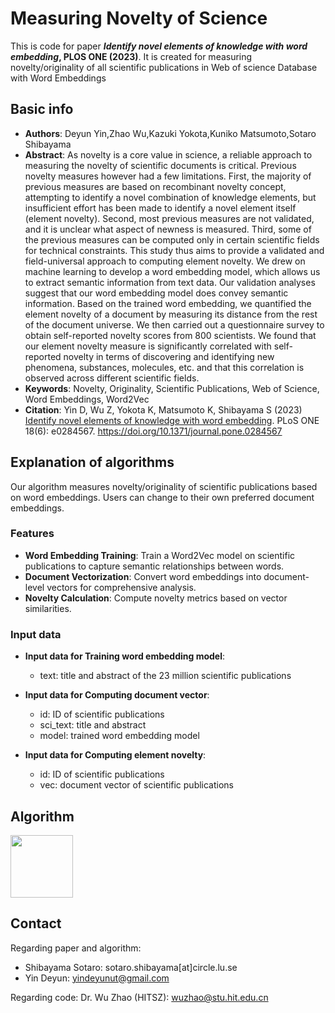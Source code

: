 # Measuring Novelty of Science

This is code for paper ***Identify novel elements of knowledge with word embedding*, PLOS ONE (2023)**. It is created for measuring novelty/originality of all scientific publications in Web of science Database with Word Embeddings 

## Basic info

- **Authors**: Deyun Yin,Zhao Wu,Kazuki Yokota,Kuniko Matsumoto,Sotaro Shibayama
- **Abstract**: As novelty is a core value in science, a reliable approach to measuring the novelty of scientific documents is critical. Previous novelty measures however had a few limitations. First, the majority of previous measures are based on recombinant novelty concept, attempting to identify a novel combination of knowledge elements, but insufficient effort has been made to identify a novel element itself (element novelty). Second, most previous measures are not validated, and it is unclear what aspect of newness is measured. Third, some of the previous measures can be computed only in certain scientific fields for technical constraints. This study thus aims to provide a validated and field-universal approach to computing element novelty. We drew on machine learning to develop a word embedding model, which allows us to extract semantic information from text data. Our validation analyses suggest that our word embedding model does convey semantic information. Based on the trained word embedding, we quantified the element novelty of a document by measuring its distance from the rest of the document universe. We then carried out a questionnaire survey to obtain self-reported novelty scores from 800 scientists. We found that our element novelty measure is significantly correlated with self-reported novelty in terms of discovering and identifying new phenomena, substances, molecules, etc. and that this correlation is observed across different scientific fields.
- **Keywords**: Novelty, Originality, Scientific Publications, Web of Science, Word Embeddings, Word2Vec
- **Citation**: Yin D, Wu Z, Yokota K, Matsumoto K, Shibayama S (2023) [Identify novel elements of knowledge with word embedding](https://journals.plos.org/plosone/article?id=10.1371/journal.pone.0284567). PLoS ONE 18(6): e0284567. https://doi.org/10.1371/journal.pone.0284567

## Explanation of algorithms

Our algorithm measures novelty/originality of scientific publications based on word embeddings. Users can change to their own preferred document embeddings. 

 ### Features

- **Word Embedding Training**: Train a Word2Vec model on scientific publications to capture semantic relationships between words.
- **Document Vectorization**: Convert word embeddings into document-level vectors for comprehensive analysis.
- **Novelty Calculation**: Compute novelty metrics based on vector similarities.

### Input data 

- **Input data for Training word embedding model**: 
  - text: title and abstract of the 23 million scientific publications

- **Input data for Computing document vector**: 
  - id: ID of scientific publications 
  - sci_text: title and abstract 
  - model: trained word embedding model 

- **Input data for Computing element novelty**: 
  - id: ID of scientific publications 
  - vec: document vector of scientific publications

## Algorithm

<img src="https://github.com/DeyunYinWIPO/Novelty_Science_Text/tree/main/imgs/Novelty02.png" width=100px>

## **Contact**

Regarding paper and algorithm:

- Shibayama Sotaro: sotaro.shibayama[at]circle.lu.se
- Yin Deyun: yindeyunut@gmail.com 

Regarding code: Dr. Wu Zhao (HITSZ): wuzhao@stu.hit.edu.cn
